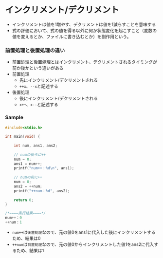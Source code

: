 # インクリメント/デクリメント
- インクリメントは値を1増やす、デクリメントは値を1減らすことを意味する
- 式の評価において、式の値を得る以外に何か状態変化を起こすこと（変数の値を変えるとか、ファイルに書き込むとか）を副作用という。
### 前置処理と後置処理の違い
- 前置処理と後置処理とはインクリメント、デクリメントされるタイミングが前か後かという違いがある
- 前置処理
   - 先にインクリメント/デクリメントされる
   - `++x`、`--x`と記述する
- 後置処理
  - 後にインクリメント/デクリメントされる
  - `x++`、`x--`と記述する

### Sample
```c
#include<stdio.h>
 
int main(void) {
 
    int num, ans1, ans2;
 
    // numの後ろに++
    num = 0;
    ans1 = num++;
    printf("num++：%d\n", ans1);
 
    // numの前に++
    num = 0;
    ans2 = ++num;
    printf("++num：%d", ans2);
 
    return 0;
}

/*====実行結果====*/
num++：0
++num：1
```
- `num++`は`後置処理`なので、元の値0をans1に代入した後にインクリメントするため、結果は0
- `++num`は`前置処理`なので、元の値0からインクリメントした値1をans2に代入するため、結果は1